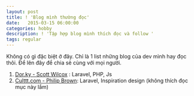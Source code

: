 ```yaml
---
layout: post
title: ! 'Blog mình thường đọc'
date:   2015-03-15 06:00:00
categories: hobby
description: ! 'Tập hợp blog mình thích đọc và follow '
tags: regular
---
```

Không có gì đặc biệt ở đây. Chỉ là 1 list những blog của dev mình hay đọc thôi. Để lên đây để chia sẽ cùng với mọi người.

1. [Dor.ky - Scott Wilcox](http://dor.ky/) : Laravel, PHP, Js
2. [Culttt.com - Philip Brown](http://culttt.com/): Laravel, Inspiration design (không thích đọc mục này lắm)